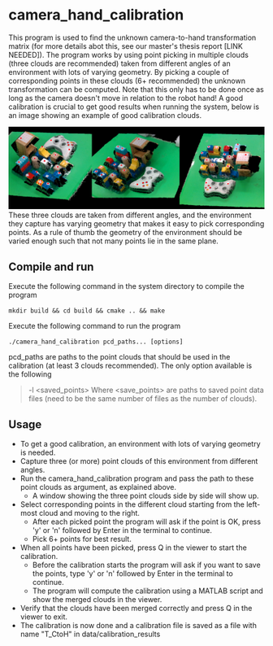 # camera_hand_calibration
This program is used to find the unknown camera-to-hand transformation matrix (for more details abot this, see our master's thesis report [LINK NEEDED]). The program works by using point picking in multiple clouds (three clouds are recommended) taken from different angles of an environment with lots of varying geometry. By picking a couple of corresponding points in these clouds (6+ recommended) the unknown transformation can be computed. Note that this only has to be done once as long as the camera doesn't move in relation to the robot hand! A good calibration is crucial to get good results when running the system, below is an image showing an example of good calibration clouds.

![Point picking example](https://github.com/Laxen/object_identification_localization/blob/master/docs/images/pp.png)
These three clouds are taken from different angles, and the environment they capture has varying geometry that makes it easy to pick corresponding points. As a rule of thumb the geometry of the environment should be varied enough such that not many points lie in the same plane. 

## Compile and run
Execute the following command in the system directory to compile the program
```
mkdir build && cd build && cmake .. && make
```
Execute the following command to run the program
```
./camera_hand_calibration pcd_paths... [options]
```
pcd_paths are paths to the point clouds that should be used in the calibration (at least 3 clouds recommended).
The only option available is the following
> -l <saved_points> 
Where <save_points> are paths to saved point data files (need to be the same number of files as the number of clouds).

## Usage
* To get a good calibration, an environment with lots of varying geometry is needed. 
* Capture three (or more) point clouds of this environment from different angles. 
* Run the camera_hand_calibration program and pass the path to these point clouds as argument, as explained above. 
	* A window showing the three point clouds side by side will show up. 
* Select corresponding points in the different cloud starting from the left-most cloud and moving to the right. 
	* After each picked point the program will ask if the point is OK, press 'y' or 'n' followed by Enter in the terminal to continue. 
	* Pick 6+ points for best result. 
* When all points have been picked, press Q in the viewer to start the calibration. 
	* Before the calibration starts the program will ask if you want to save the points, type 'y' or 'n' followed by Enter in the terminal to continue. 
	* The program will compute the calibration using a MATLAB script and show the merged clouds in the viewer. 
* Verify that the clouds have been merged correctly and press Q in the viewer to exit.
* The calibration is now done and a calibration file is saved as a file with name "T_CtoH" in data/calibration_results
